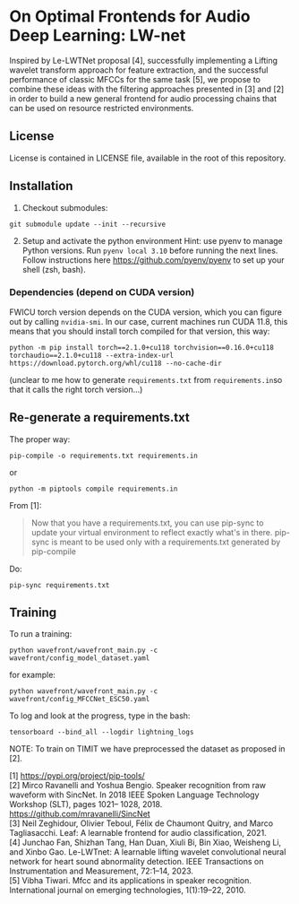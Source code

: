 # On Optimal Frontends for Audio Deep Learning: LW-net
Inspired by Le-LWTNet proposal [4], successfully implementing a Lifting wavelet transform approach for feature extraction, and the successful performance of classic MFCCs
for the same task [5], we propose to combine these ideas with the filtering approaches
presented in [3] and [2] in order to build a new general frontend for audio processing
chains that can be used on resource restricted environments.


## License
License is contained in LICENSE file, available in the root of this repository.


## Installation
1. Checkout submodules:
```
git submodule update --init --recursive
```

2. Setup and activate the python environment
Hint: use pyenv to manage Python versions. 
Run `pyenv local 3.10` before running the next lines.
Follow instructions here https://github.com/pyenv/pyenv to set up your shell (zsh, bash).

### Dependencies (depend on CUDA version)
FWICU torch version depends on the CUDA version, which you can figure out by calling `nvidia-smi`.
In our case, current machines run CUDA 11.8, this means that you should install torch compiled for that version, this way:
```
python -m pip install torch==2.1.0+cu118 torchvision==0.16.0+cu118 torchaudio==2.1.0+cu118 --extra-index-url https://download.pytorch.org/whl/cu118 --no-cache-dir
```
(unclear to me how to generate `requirements.txt` from `requirements.in`so that it calls the right torch version...)

## Re-generate a requirements.txt
 The proper way:
```
pip-compile -o requirements.txt requirements.in
```
or
```
python -m piptools compile requirements.in
```

From [1]:
> Now that you have a requirements.txt, you can use pip-sync to update your virtual environment to reflect exactly what's in there.
  pip-sync is meant to be used only with a requirements.txt generated by pip-compile

Do:
```
pip-sync requirements.txt
```

## Training
To run a training:
```
python wavefront/wavefront_main.py -c wavefront/config_model_dataset.yaml
```
for example:
```
python wavefront/wavefront_main.py -c wavefront/config_MFCCNet_ESC50.yaml
```

To log and look at the progress, type in the bash:
```
tensorboard --bind_all --logdir lightning_logs
```
NOTE: To train on TIMIT we have preprocessed the dataset as proposed in [2].


[1] https://pypi.org/project/pip-tools/  \
[2] Mirco Ravanelli and Yoshua Bengio. Speaker recognition from raw waveform with
SincNet. In 2018 IEEE Spoken Language Technology Workshop (SLT), pages 1021–
1028, 2018. https://github.com/mravanelli/SincNet  \
[3] Neil Zeghidour, Olivier Teboul, Félix de Chaumont Quitry, and Marco Tagliasacchi.
Leaf: A learnable frontend for audio classification, 2021.  \
[4] Junchao Fan, Shizhan Tang, Han Duan, Xiuli Bi, Bin Xiao, Weisheng Li, and Xinbo
Gao. Le-LWTnet: A learnable lifting wavelet convolutional neural network for heart
sound abnormality detection. IEEE Transactions on Instrumentation and Measurement, 72:1–14, 2023.  \
[5] Vibha Tiwari. Mfcc and its applications in speaker recognition. International journal
on emerging technologies, 1(1):19–22, 2010.
